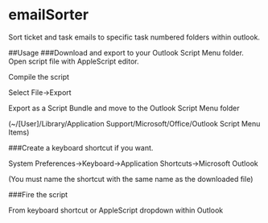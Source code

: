 emailSorter
===========

Sort ticket and task emails to specific task numbered folders within outlook.

##Usage
###Download and export to your Outlook Script Menu folder.
Open script file with AppleScript editor. 

Compile the script

Select File->Export

Export as a Script Bundle and move to the Outlook Script Menu folder

(~/[User]/Library/Application Support/Microsoft/Office/Outlook Script Menu Items)

###Create a keyboard shortcut if you want.

System Preferences->Keyboard->Application Shortcuts->Microsoft Outlook 

(You must name the shortcut with the same name as the downloaded file)

###Fire the script

From keyboard shortcut or AppleScript dropdown within Outlook
